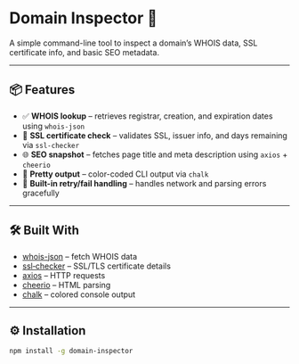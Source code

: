 
# Domain Inspector 🚀

A simple command-line tool to inspect a domain’s WHOIS data, SSL certificate info, and basic SEO metadata.

---

## 📦 Features

- ✅ **WHOIS lookup** – retrieves registrar, creation, and expiration dates using `whois-json`
- 🔐 **SSL certificate check** – validates SSL, issuer info, and days remaining via `ssl-checker`
- 🌐 **SEO snapshot** – fetches page title and meta description using `axios` + `cheerio`
- 🎨 **Pretty output** – color-coded CLI output via `chalk`
- 🔄 **Built-in retry/fail handling** – handles network and parsing errors gracefully

---

## 🛠️ Built With

- [whois-json](https://www.npmjs.com/package/whois-json) – fetch WHOIS data
- [ssl‑checker](https://www.npmjs.com/package/ssl‑checker) – SSL/TLS certificate details
- [axios](https://www.npmjs.com/package/axios) – HTTP requests
- [cheerio](https://www.npmjs.com/package/cheerio) – HTML parsing
- [chalk](https://www.npmjs.com/package/chalk) – colored console output

---


## ⚙️ Installation

```bash
npm install -g domain-inspector



